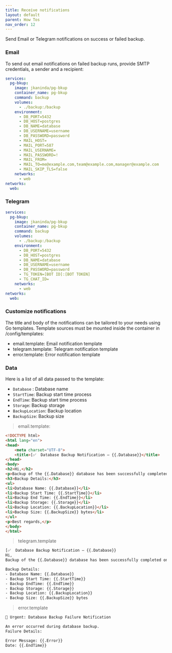 ```yaml
---
title: Receive notifications
layout: default
parent: How Tos
nav_order: 12
---
```

Send Email or Telegram notifications on success or failed backup.

### Email
To send out email notifications on failed backup runs, provide SMTP credentials, a sender and a recipient:

```yaml
services:
  pg-bkup:
    image: jkaninda/pg-bkup
    container_name: pg-bkup
    command: backup
    volumes:
      - ./backup:/backup
    environment:
      - DB_PORT=5432
      - DB_HOST=postgres
      - DB_NAME=database
      - DB_USERNAME=username
      - DB_PASSWORD=password
      - MAIL_HOST=
      - MAIL_PORT=587
      - MAIL_USERNAME=
      - MAIL_PASSWORD=!
      - MAIL_FROM=
      - MAIL_TO=me@example.com,team@example.com,manager@example.com
      - MAIL_SKIP_TLS=false
    networks:
      - web
networks:
  web:
```

### Telegram

```yaml
services:
  pg-bkup:
    image: jkaninda/pg-bkup
    container_name: pg-bkup
    command: backup
    volumes:
      - ./backup:/backup
    environment:
      - DB_PORT=5432
      - DB_HOST=postgres
      - DB_NAME=database
      - DB_USERNAME=username
      - DB_PASSWORD=password
      - TG_TOKEN=[BOT ID]:[BOT TOKEN]
      - TG_CHAT_ID=
    networks:
      - web
networks:
  web:
```

### Customize notifications

The title and body of the notifications can be tailored to your needs using Go templates.
Template sources must be mounted inside the container in /config/templates:

- email.template: Email notification template
- telegram.template: Telegram notification template
- error.template: Error notification template

### Data

Here is a list of all data passed to the template:
- `Database` : Database name
- `StartTime`: Backup start time process
- `EndTime`: Backup start time process
- `Storage`: Backup storage
- `BackupLocation`: Backup location
- `BackupSize`: Backup size

>  email.template:


```html
<!DOCTYPE html>
<html lang="en">
<head>
    <meta charset="UTF-8">
    <title>[✅  Database Backup Notification – {{.Database}}</title>
</head>
<body>
<h2>Hi,</h2>
<p>Backup of the {{.Database}} database has been successfully completed on {{.EndTime}}.</p>
<h3>Backup Details:</h3>
<ul>
<li>Database Name: {{.Database}}</li>
<li>Backup Start Time: {{.StartTime}}</li>
<li>Backup End Time: {{.EndTime}}</li>
<li>Backup Storage: {{.Storage}}</li>
<li>Backup Location: {{.BackupLocation}}</li>
<li>Backup Size: {{.BackupSize}} bytes</li>
</ul>
<p>Best regards,</p>
</body>
</html>
```

> telegram.template

```html
[✅  Database Backup Notification – {{.Database}}
Hi,
Backup of the {{.Database}} database has been successfully completed on {{.EndTime}}.

Backup Details:
- Database Name: {{.Database}}
- Backup Start Time: {{.StartTime}}
- Backup EndTime: {{.EndTime}}
- Backup Storage: {{.Storage}}
- Backup Location: {{.BackupLocation}}
- Backup Size: {{.BackupSize}} bytes
```

> error.template


```html
🔴 Urgent: Database Backup Failure Notification

An error occurred during database backup.
Failure Details:

Error Message: {{.Error}}
Date: {{.EndTime}}
```